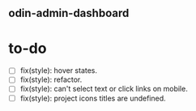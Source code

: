 ## odin-admin-dashboard

# to-do

- [ ] fix(style): hover states.
- [ ] fix(style): refactor.
- [ ] fix(style): can't select text or click links on mobile.
- [ ] fix(style): project icons titles are undefined.
